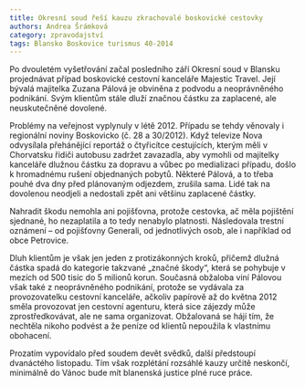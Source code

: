 ```yaml
---
title: Okresní soud řeší kauzu zkrachovalé boskovické cestovky
authors: Andrea Šrámková
category: zpravodajství
tags: Blansko Boskovice turismus 40-2014 
---
```


Po dvouletém vyšetřování začal posledního září Okresní soud v Blansku projednávat případ boskovické cestovní kanceláře Majestic Travel. Její bývalá majitelka Zuzana Pálová je obviněna z podvodu a neoprávněného podnikání. Svým klientům stále dluží značnou částku za zaplacené, ale neuskutečněné dovolené.

Problémy na veřejnost vyplynuly v létě 2012. Případu se tehdy věnovaly i regionální noviny Boskovicko (č. 28 a 30/2012). Když televize Nova odvysílala přehánějící reportáž o čtyřicítce cestujících, kterým měli v Chorvatsku řidiči autobusu zadržet zavazadla, aby vymohli od majitelky kanceláře dlužnou částku za dopravu a vůbec po medializaci případu, došlo k hromadnému rušení objednaných pobytů. Některé Pálová, a to třeba pouhé dva dny před plánovaným odjezdem, zrušila sama. Lidé tak na dovolenou neodjeli a nedostali zpět ani většinu zaplacené částky. 

Nahradit škodu nemohla ani pojišťovna, protože cestovka, ač měla pojištění sjednané, ho nezaplatila a to tedy nenabylo platnosti. Následovala trestní oznámení – od pojišťovny Generali, od jednotlivých osob, ale i například od obce Petrovice. 

Dluh klientům je však jen jeden z protizákonných kroků, přičemž dlužná částka spadá do kategorie takzvané „značné škody“, která se pohybuje v mezích od 500 tisíc do 5 milionů korun. Současná obžaloba viní Pálovou však také z neoprávněného podnikání, protože se vydávala za provozovatelku cestovní kanceláře, ačkoliv papírově až do května 2012 směla provozovat jen cestovní agenturu, která sice zájezdy může zprostředkovávat, ale ne sama organizovat. Obžalovaná se hájí tím, že nechtěla nikoho podvést a že peníze od klientů nepoužila k vlastnímu obohacení.

Prozatím vypovídalo před soudem devět svědků, další předstoupí dvanáctého listopadu. Tím však rozplétání rozsáhlé kauzy určitě neskončí, minimálně do Vánoc bude mít blanenská justice plné ruce práce.